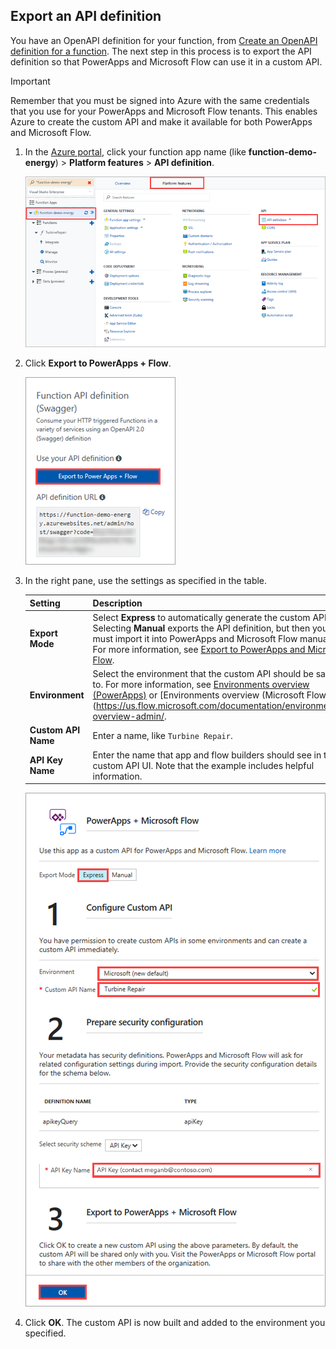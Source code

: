 ## Export an API definition
You have an OpenAPI definition for your function, from [Create an OpenAPI definition for a function](../articles/azure-functions/functions-openapi-definition.md). The next step in this process is to export the API definition so that PowerApps and Microsoft Flow can use it in a custom API.

> [!IMPORTANT]
> Remember that you must be signed into Azure with the same credentials that you use for your PowerApps and Microsoft Flow tenants. This enables Azure to create the custom API and make it available for both PowerApps and Microsoft Flow.

1. In the [Azure portal](https://portal.azure.com), click your function app name (like **function-demo-energy**) > **Platform features** > **API definition**.

    ![API definition](media/functions-export-api-definition/api-definition.png)

1. Click **Export to PowerApps + Flow**.

    ![API definition source](media/functions-export-api-definition/export-api-1.png)

1. In the right pane, use the settings as specified in the table.

    |Setting|Description|
    |--------|------------|
    |**Export Mode**|Select **Express** to automatically generate the custom API. Selecting **Manual** exports the API definition, but then you must import it into PowerApps and Microsoft Flow manually. For more information, see [Export to PowerApps and Microsoft Flow](https://docs.microsoft.com/azure/app-service/app-service-export-api-to-powerapps-and-flow?toc=%2fazure%2fazure-functions%2ftoc.json).|
    |**Environment**|Select the environment that the custom API should be saved to. For more information, see [Environments overview (PowerApps)](https://powerapps.microsoft.com/tutorials/environments-overview/) or [Environments overview (Microsoft Flow)](https://us.flow.microsoft.com/documentation/environments-overview-admin/.|
    |**Custom API Name**|Enter a name, like `Turbine Repair`.|
    |**API Key Name**|Enter the name that app and flow builders should see in the custom API UI. Note that the example includes helpful information.|
 
    ![Export to PowerApps and Microsoft Flow](media/functions-export-api-definition/export-api-2.png)

1. Click **OK**. The custom API is now built and added to the environment you specified.